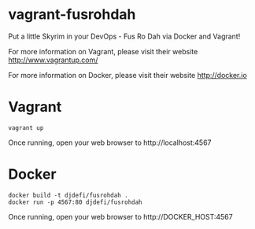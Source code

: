 vagrant-fusrohdah
=================

Put a little Skyrim in your DevOps - Fus Ro Dah via Docker and Vagrant!

For more information on Vagrant, please visit their website http://www.vagrantup.com/

For more information on Docker, please visit their website http://docker.io

Vagrant
=================

    vagrant up

Once running, open your web browser to http://localhost:4567

Docker
=================

    docker build -t djdefi/fusrohdah .
    docker run -p 4567:80 djdefi/fusrohdah
 
Once running, open your web browser to http://DOCKER_HOST:4567 
